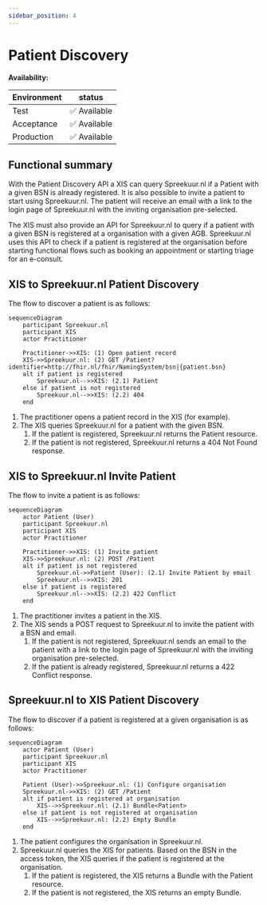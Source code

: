 ```yaml
---
sidebar_position: 4
---
```

# Patient Discovery
**Availability:**

| Environment | status       |
|-------------|--------------|
| Test        | ✅ Available  |
| Acceptance  | ✅ Available  |
| Production  | ✅ Available  |

## Functional summary
With the Patient Discovery API a XIS can query Spreekuur.nl if a Patient with a given BSN is already registered. It is 
also possible to invite a patient to start using Spreekuur.nl. The patient will receive an email with a link to 
the login page of Spreekuur.nl with the inviting organisation pre-selected. 

The XIS must also provide an API for Spreekuur.nl to query if a patient with a given BSN is registered at a organisation
with a given AGB. Spreekuur.nl uses this API to check if a patient is registered at the organisation before starting 
functional flows such as booking an appointment or starting triage for an e-consult.

## XIS to Spreekuur.nl Patient Discovery
The flow to discover a patient is as follows:
```mermaid
sequenceDiagram    
    participant Spreekuur.nl
    participant XIS
    actor Practitioner

    Practitioner->>XIS: (1) Open patient record
    XIS->>Spreekuur.nl: (2) GET /Patient?identifier=http://fhir.nl/fhir/NamingSystem/bsn|{patient.bsn}
    alt if patient is registered
        Spreekuur.nl-->>XIS: (2.1) Patient
    else if patient is not registered
        Spreekuur.nl-->>XIS: (2.2) 404
    end
```
1. The practitioner opens a patient record in the XIS (for example).
2. The XIS queries Spreekuur.nl for a patient with the given BSN. 
   1. If the patient is registered, Spreekuur.nl returns the Patient resource.
   2. If the patient is not registered, Spreekuur.nl returns a 404 Not Found response.

## XIS to Spreekuur.nl Invite Patient
The flow to invite a patient is as follows:
```mermaid
sequenceDiagram
    actor Patient (User)
    participant Spreekuur.nl
    participant XIS
    actor Practitioner

    Practitioner->>XIS: (1) Invite patient
    XIS->>Spreekuur.nl: (2) POST /Patient
    alt if patient is not registered
        Spreekuur.nl->>Patient (User): (2.1) Invite Patient by email
        Spreekuur.nl-->>XIS: 201
    else if patient is registered
        Spreekuur.nl-->>XIS: (2.2) 422 Conflict
    end
```
1. The practitioner invites a patient in the XIS.
2. The XIS sends a POST request to Spreekuur.nl to invite the patient with a BSN and email.
    1. If the patient is not registered, Spreekuur.nl sends an email to the patient with a link to the login page of 
        Spreekuur.nl with the inviting organisation pre-selected.
    2. If the patient is already registered, Spreekuur.nl returns a 422 Conflict response.

## Spreekuur.nl to XIS Patient Discovery
The flow to discover if a patient is registered at a given organisation is as follows:
```mermaid
sequenceDiagram
    actor Patient (User)
    participant Spreekuur.nl
    participant XIS
    actor Practitioner
    
    Patient (User)->>Spreekuur.nl: (1) Configure organisation
    Spreekuur.nl->>XIS: (2) GET /Patient
    alt if patient is registered at organisation
        XIS-->>Spreekuur.nl: (2.1) Bundle<Patient>
    else if patient is not registered at organisation
        XIS-->>Spreekuur.nl: (2.2) Empty Bundle
    end
```
1. The patient configures the organisation in Spreekuur.nl.
2. Spreekuur.nl queries the XIS for patients. Based on the BSN in the access token, the XIS queries if the patient is registered at the organisation.
   1. If the patient is registered, the XIS returns a Bundle with the Patient resource.
   2. If the patient is not registered, the XIS returns an empty Bundle.